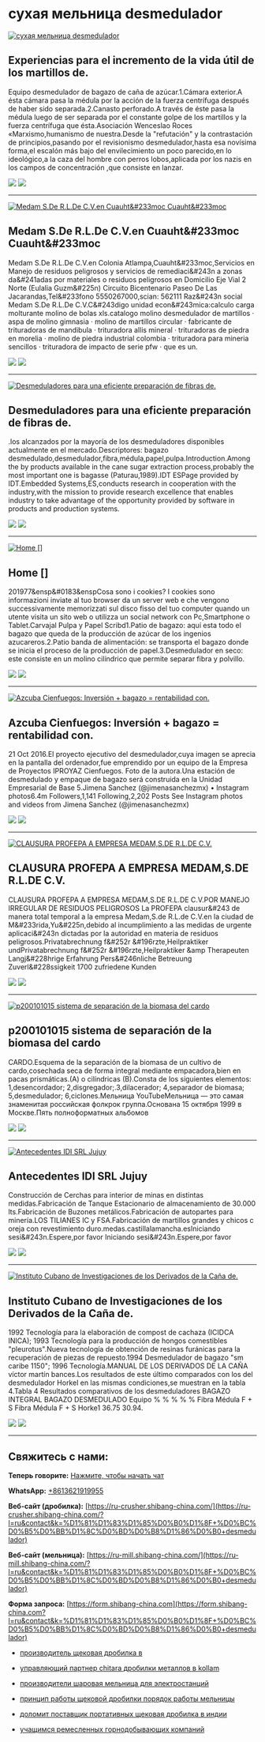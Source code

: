# сухая мельница desmedulador

<a href="https://swt.shibang-china.com/?n=lxq&l=ru&img&k=%D1%81%D1%83%D1%85%D0%B0%D1%8F+%D0%BC%D0%B5%D0%BB%D1%8C%D0%BD%D0%B8%D1%86%D0%B0+desmedulador" target="_blank">![сухая мельница desmedulador](http://static.shibang-china.com/all-800x300/603.jpg)</a>

## Experiencias para el incremento de la vida útil de los martillos de.
Equipo desmedulador de bagazo de caña de azúcar.1.Cámara exterior.A ésta cámara pasa la médula por la acción de la fuerza centrífuga después de haber sido separada.2.Canasto perforado.A través de éste pasa la médula luego de ser separada por el constante golpe de los martillos y la fuerza centrífuga que ésta.Asociación Wenceslao Roces «Marxismo,humanismo de nuestra.Desde la "refutación" y la contrastación de principios,pasando por el revisionismo desmedulador,hasta esa novísima forma,el escalón más bajo del envilecimiento un poco parecido,en lo ideológico,a la caza del hombre con perros lobos,aplicada por los nazis en los campos de concentración ,que consiste en lanzar.


<a href="https://whatsapp.shibangsoft.com/WhatsApp.php" target="_blank" title="WhatsApp">![](http://static.shibang-china.com/icon/whatsapp.png)</a> <a href="https://swt.shibang-china.com/?n=lxq&l=ru&icon&k=%D1%81%D1%83%D1%85%D0%B0%D1%8F+%D0%BC%D0%B5%D0%BB%D1%8C%D0%BD%D0%B8%D1%86%D0%B0+desmedulador" target="_blank">![](http://static.shibang-china.com/icon/chat-ru.png)</a>

---

<a href="https://swt.shibang-china.com/?n=lxq&l=ru&img&k=%D1%81%D1%83%D1%85%D0%B0%D1%8F+%D0%BC%D0%B5%D0%BB%D1%8C%D0%BD%D0%B8%D1%86%D0%B0+desmedulador" target="_blank">![Medam S.De R.L.De C.V.en Cuauht&#233moc Cuauht&#233moc](http://static.shibang-china.com/all-800x300/1246.jpg)</a>

## Medam S.De R.L.De C.V.en Cuauht&#233moc Cuauht&#233moc
Medam S.De R.L.De C.V.en Colonia Atlampa,Cuauht&#233moc,Servicios en Manejo de residuos peligrosos y servicios de remediaci&#243n a zonas da&#241adas por materiales o residuos peligrosos en Domicilio Eje Vial 2 Norte (Eulalia Guzm&#225n) Circuito Bicentenario Paseo De Las Jacarandas,Tel&#233fono 5550267000,scian: 562111 Raz&#243n social Medam S.De R.L.De C.V.C&#243digo unidad econ&#243mica:calculo carga molturante molino de bolas xls.catalogo molino desmedulador de martillos · aspa de molino gimnasia · molino de martillos circular · fabricante de trituradoras de mandibula · trituradora allis mineral · trituradoras de piedra en morelia · molino de piedra industrial colombia · trituradora para mineria sencillos · trituradora de impacto de serie pfw · que es un.


<a href="https://whatsapp.shibangsoft.com/WhatsApp.php" target="_blank" title="WhatsApp">![](http://static.shibang-china.com/icon/whatsapp.png)</a> <a href="https://swt.shibang-china.com/?n=lxq&l=ru&icon&k=%D1%81%D1%83%D1%85%D0%B0%D1%8F+%D0%BC%D0%B5%D0%BB%D1%8C%D0%BD%D0%B8%D1%86%D0%B0+desmedulador" target="_blank">![](http://static.shibang-china.com/icon/chat-ru.png)</a>

---

<a href="https://swt.shibang-china.com/?n=lxq&l=ru&img&k=%D1%81%D1%83%D1%85%D0%B0%D1%8F+%D0%BC%D0%B5%D0%BB%D1%8C%D0%BD%D0%B8%D1%86%D0%B0+desmedulador" target="_blank">![Desmeduladores para una eficiente preparación de fibras de.](http://static.shibang-china.com/all-800x300/750.jpg)</a>

## Desmeduladores para una eficiente preparación de fibras de.
.los alcanzados por la mayoría de los desmeduladores disponibles actualmente en el mercado.Descriptores: bagazo desmedulado,desmedulador,fibra,médula,papel,pulpa.Introduction.Among the by products available in the cane sugar extraction process,probably the most important one is bagasse (Paturau,1989).IDT ESPage provided by IDT.Embedded Systems,ES,conducts research in cooperation with the industry,with the mission to provide research excellence that enables industry to take advantage of the opportunity provided by software in products and production systems.


<a href="https://whatsapp.shibangsoft.com/WhatsApp.php" target="_blank" title="WhatsApp">![](http://static.shibang-china.com/icon/whatsapp.png)</a> <a href="https://swt.shibang-china.com/?n=lxq&l=ru&icon&k=%D1%81%D1%83%D1%85%D0%B0%D1%8F+%D0%BC%D0%B5%D0%BB%D1%8C%D0%BD%D0%B8%D1%86%D0%B0+desmedulador" target="_blank">![](http://static.shibang-china.com/icon/chat-ru.png)</a>

---

<a href="https://swt.shibang-china.com/?n=lxq&l=ru&img&k=%D1%81%D1%83%D1%85%D0%B0%D1%8F+%D0%BC%D0%B5%D0%BB%D1%8C%D0%BD%D0%B8%D1%86%D0%B0+desmedulador" target="_blank">![Home []](http://static.shibang-china.com/all-800x300/467.jpg)</a>

## Home []
201977&ensp&#0183&enspCosa sono i cookies? I cookies sono informazioni inviate al tuo browser da un server web e che vengono successivamente memorizzati sul disco fisso del tuo computer quando un utente visita un sito web o utilizza un social network con Pc,Smartphone o Tablet.Carvajal Pulpa y Papel Scribd1.Patio de bagazo: aquí esta todo el bagazo que queda de la producción de azúcar de los ingenios azucareros.2.Patio banda de alimentación: se transporta el bagazo donde se inicia el proceso de la producción de papel.3.Desmedulador en seco: este consiste en un molino cilíndrico que permite separar fibra y polvillo.


<a href="https://whatsapp.shibangsoft.com/WhatsApp.php" target="_blank" title="WhatsApp">![](http://static.shibang-china.com/icon/whatsapp.png)</a> <a href="https://swt.shibang-china.com/?n=lxq&l=ru&icon&k=%D1%81%D1%83%D1%85%D0%B0%D1%8F+%D0%BC%D0%B5%D0%BB%D1%8C%D0%BD%D0%B8%D1%86%D0%B0+desmedulador" target="_blank">![](http://static.shibang-china.com/icon/chat-ru.png)</a>

---

<a href="https://swt.shibang-china.com/?n=lxq&l=ru&img&k=%D1%81%D1%83%D1%85%D0%B0%D1%8F+%D0%BC%D0%B5%D0%BB%D1%8C%D0%BD%D0%B8%D1%86%D0%B0+desmedulador" target="_blank">![Azcuba Cienfuegos: Inversión + bagazo = rentabilidad con.](http://static.shibang-china.com/all-800x300/741.jpg)</a>

## Azcuba Cienfuegos: Inversión + bagazo = rentabilidad con.
21 Oct 2016.El proyecto ejecutivo del desmedulador,cuya imagen se aprecia en la pantalla del ordenador,fue emprendido por un equipo de la Empresa de Proyectos IPROYAZ Cienfuegos. Foto de la autora.Una estación de desmedulado y empaque de bagazo será construida en la Unidad Empresarial de Base 5.Jimena Sanchez (@jimenasanchezmx) • Instagram photos6.4m Followers,1,141 Following,2,202 Posts See Instagram photos and videos from Jimena Sanchez (@jimenasanchezmx)


<a href="https://whatsapp.shibangsoft.com/WhatsApp.php" target="_blank" title="WhatsApp">![](http://static.shibang-china.com/icon/whatsapp.png)</a> <a href="https://swt.shibang-china.com/?n=lxq&l=ru&icon&k=%D1%81%D1%83%D1%85%D0%B0%D1%8F+%D0%BC%D0%B5%D0%BB%D1%8C%D0%BD%D0%B8%D1%86%D0%B0+desmedulador" target="_blank">![](http://static.shibang-china.com/icon/chat-ru.png)</a>

---

<a href="https://swt.shibang-china.com/?n=lxq&l=ru&img&k=%D1%81%D1%83%D1%85%D0%B0%D1%8F+%D0%BC%D0%B5%D0%BB%D1%8C%D0%BD%D0%B8%D1%86%D0%B0+desmedulador" target="_blank">![CLAUSURA PROFEPA A EMPRESA MEDAM,S.DE R.L.DE C.V.](http://static.shibang-china.com/all-800x300/596.jpg)</a>

## CLAUSURA PROFEPA A EMPRESA MEDAM,S.DE R.L.DE C.V.
CLAUSURA PROFEPA A EMPRESA MEDAM,S.DE R.L.DE C.V.POR MANEJO IRREGULAR DE RESIDUOS PELIGROSOS La PROFEPA clausur&#243 de manera total temporal a la empresa Medam,S.de R.L.de C.V.en la ciudad de M&#233rida,Yu&#225n,debido al incumplimiento a las medidas de urgente aplicaci&#243n dictadas por la autoridad en materia de residuos peligrosos.Privatabrechnung f&#252r &#196rzte,Heilpraktiker undPrivatabrechnung f&#252r &#196rzte,Heilpraktiker &amp Therapeuten Langj&#228hrige Erfahrung Pers&#246nliche Betreuung Zuverl&#228ssigkeit 1700 zufriedene Kunden


<a href="https://whatsapp.shibangsoft.com/WhatsApp.php" target="_blank" title="WhatsApp">![](http://static.shibang-china.com/icon/whatsapp.png)</a> <a href="https://swt.shibang-china.com/?n=lxq&l=ru&icon&k=%D1%81%D1%83%D1%85%D0%B0%D1%8F+%D0%BC%D0%B5%D0%BB%D1%8C%D0%BD%D0%B8%D1%86%D0%B0+desmedulador" target="_blank">![](http://static.shibang-china.com/icon/chat-ru.png)</a>

---

<a href="https://swt.shibang-china.com/?n=lxq&l=ru&img&k=%D1%81%D1%83%D1%85%D0%B0%D1%8F+%D0%BC%D0%B5%D0%BB%D1%8C%D0%BD%D0%B8%D1%86%D0%B0+desmedulador" target="_blank">![p200101015 sistema de separación de la biomasa del cardo](http://static.shibang-china.com/all-800x300/481.jpg)</a>

## p200101015 sistema de separación de la biomasa del cardo
CARDO.Esquema de la separación de la biomasa de un cultivo de cardo,cosechada seca de forma integral mediante empacadora,bien en pacas prismáticas.(A) o cilíndricas (B).Consta de los siguientes elementos: 1,desencordador; 2,disgregador;.3,dilacerador; 4,separador de biomasa; 5,desmedulador; 6,ciclones.Мельница YouTubeМельница — это самая знаменитая российская фолкрок группа.Основана 15 октября 1999 в Москве.Пять полноформатных альбомов


<a href="https://whatsapp.shibangsoft.com/WhatsApp.php" target="_blank" title="WhatsApp">![](http://static.shibang-china.com/icon/whatsapp.png)</a> <a href="https://swt.shibang-china.com/?n=lxq&l=ru&icon&k=%D1%81%D1%83%D1%85%D0%B0%D1%8F+%D0%BC%D0%B5%D0%BB%D1%8C%D0%BD%D0%B8%D1%86%D0%B0+desmedulador" target="_blank">![](http://static.shibang-china.com/icon/chat-ru.png)</a>

---

<a href="https://swt.shibang-china.com/?n=lxq&l=ru&img&k=%D1%81%D1%83%D1%85%D0%B0%D1%8F+%D0%BC%D0%B5%D0%BB%D1%8C%D0%BD%D0%B8%D1%86%D0%B0+desmedulador" target="_blank">![Antecedentes IDI SRL Jujuy](http://static.shibang-china.com/all-800x300/713.jpg)</a>

## Antecedentes IDI SRL Jujuy
Construcción de Cerchas para interior de minas en distintas medidas.Fabricación de Tanque Estacionario de almacenamiento de 30.000 lts.Fabricación de Buzones metálicos.Fabricación de autopartes para minería.LOS TILIANES IC y FSA.Fabricación de martillos grandes y chicos c oreja con revestimiento duro.medas.castillalamancha.esIniciando sesi&#243n.Espere,por favor Iniciando sesi&#243n.Espere,por favor


<a href="https://whatsapp.shibangsoft.com/WhatsApp.php" target="_blank" title="WhatsApp">![](http://static.shibang-china.com/icon/whatsapp.png)</a> <a href="https://swt.shibang-china.com/?n=lxq&l=ru&icon&k=%D1%81%D1%83%D1%85%D0%B0%D1%8F+%D0%BC%D0%B5%D0%BB%D1%8C%D0%BD%D0%B8%D1%86%D0%B0+desmedulador" target="_blank">![](http://static.shibang-china.com/icon/chat-ru.png)</a>

---

<a href="https://swt.shibang-china.com/?n=lxq&l=ru&img&k=%D1%81%D1%83%D1%85%D0%B0%D1%8F+%D0%BC%D0%B5%D0%BB%D1%8C%D0%BD%D0%B8%D1%86%D0%B0+desmedulador" target="_blank">![Instituto Cubano de Investigaciones de los Derivados de la Caña de.](http://static.shibang-china.com/all-800x300/762.jpg)</a>

## Instituto Cubano de Investigaciones de los Derivados de la Caña de.
1992 Tecnología para la elaboración de compost de cachaza (ICIDCA INICA); 1993 Tecnología para la producción de hongos comestibles "pleurotus".Nueva tecnología de obtención de resinas furánicas para la recuperación de piezas de repuesto.1994 Desmedulador de bagazo "sm caribe 1150"; 1996 Tecnología.MANUAL DE LOS DERIVADOS DE LA CAÑA víctor martín bances.Los resultados de este último comparados con los del desmedulador Horkel en las mismas condiciones,se muestran en la tabla 4.Tabla 4 Resultados comparativos de los desmeduladores BAGAZO INTEGRAL BAGAZO DESMEDULADO Equipo % % % % % Fibra Médula F + S Fibra Médula F + S Horke1 36.75 30.94.


<a href="https://whatsapp.shibangsoft.com/WhatsApp.php" target="_blank" title="WhatsApp">![](http://static.shibang-china.com/icon/whatsapp.png)</a> <a href="https://swt.shibang-china.com/?l=ru&icon&k=%D1%81%D1%83%D1%85%D0%B0%D1%8F+%D0%BC%D0%B5%D0%BB%D1%8C%D0%BD%D0%B8%D1%86%D0%B0+desmedulador" target="_blank">![](http://static.shibang-china.com/icon/chat-ru.png)</a>

---
## Свяжитесь с нами:

**Теперь говорите:** [Нажмите, чтобы начать чат](https://swt.shibang-china.com?l=ru&contact&k=%D1%81%D1%83%D1%85%D0%B0%D1%8F+%D0%BC%D0%B5%D0%BB%D1%8C%D0%BD%D0%B8%D1%86%D0%B0+desmedulador)

**WhatsApp:**  [+8613621919955](https://whatsapp.shibangsoft.com/WhatsApp.php)

**Веб-сайт (дробилка):** [https://ru-crusher.shibang-china.com/](https://ru-crusher.shibang-china.com/?l=ru&contact&k=%D1%81%D1%83%D1%85%D0%B0%D1%8F+%D0%BC%D0%B5%D0%BB%D1%8C%D0%BD%D0%B8%D1%86%D0%B0+desmedulador)

**Веб-сайт (мельница):** [https://ru-mill.shibang-china.com/](https://ru-mill.shibang-china.com/?l=ru&contact&k=%D1%81%D1%83%D1%85%D0%B0%D1%8F+%D0%BC%D0%B5%D0%BB%D1%8C%D0%BD%D0%B8%D1%86%D0%B0+desmedulador)

**Форма запроса:** [https://form.shibang-china.com](https://form.shibang-china.com?l=ru&contact&k=%D1%81%D1%83%D1%85%D0%B0%D1%8F+%D0%BC%D0%B5%D0%BB%D1%8C%D0%BD%D0%B8%D1%86%D0%B0+desmedulador)

* [производитель щековая дробилка в](../53/%D0%BF%D1%80%D0%BE%D0%B8%D0%B7%D0%B2%D0%BE%D0%B4%D0%B8%D1%82%D0%B5%D0%BB%D1%8C%20%D1%89%D0%B5%D0%BA%D0%BE%D0%B2%D0%B0%D1%8F%20%D0%B4%D1%80%D0%BE%D0%B1%D0%B8%D0%BB%D0%BA%D0%B0%20%D0%B2.md)

* [управляющий партнер chitara дробилки металлов в kollam](../53/%D1%83%D0%BF%D1%80%D0%B0%D0%B2%D0%BB%D1%8F%D1%8E%D1%89%D0%B8%D0%B9%20%D0%BF%D0%B0%D1%80%D1%82%D0%BD%D0%B5%D1%80%20chitara%20%D0%B4%D1%80%D0%BE%D0%B1%D0%B8%D0%BB%D0%BA%D0%B8%20%D0%BC%D0%B5%D1%82%D0%B0%D0%BB%D0%BB%D0%BE%D0%B2%20%D0%B2%20kollam.md)

* [производители шаровая мельница для электростанций](../53/%D0%BF%D1%80%D0%BE%D0%B8%D0%B7%D0%B2%D0%BE%D0%B4%D0%B8%D1%82%D0%B5%D0%BB%D0%B8%20%D1%88%D0%B0%D1%80%D0%BE%D0%B2%D0%B0%D1%8F%20%D0%BC%D0%B5%D0%BB%D1%8C%D0%BD%D0%B8%D1%86%D0%B0%20%D0%B4%D0%BB%D1%8F%20%D1%8D%D0%BB%D0%B5%D0%BA%D1%82%D1%80%D0%BE%D1%81%D1%82%D0%B0%D0%BD%D1%86%D0%B8%D0%B9.md)

* [принцип работы щековой дробилки порядок работы мельницы](../56/%D0%BF%D1%80%D0%B8%D0%BD%D1%86%D0%B8%D0%BF%20%D1%80%D0%B0%D0%B1%D0%BE%D1%82%D1%8B%20%D1%89%D0%B5%D0%BA%D0%BE%D0%B2%D0%BE%D0%B9%20%D0%B4%D1%80%D0%BE%D0%B1%D0%B8%D0%BB%D0%BA%D0%B8%20%D0%BF%D0%BE%D1%80%D1%8F%D0%B4%D0%BE%D0%BA%20%D1%80%D0%B0%D0%B1%D0%BE%D1%82%D1%8B%20%D0%BC%D0%B5%D0%BB%D1%8C%D0%BD%D0%B8%D1%86%D1%8B.md)

* [доломит поставщик портативных щековая дробилка в индии](../58/%D0%B4%D0%BE%D0%BB%D0%BE%D0%BC%D0%B8%D1%82%20%D0%BF%D0%BE%D1%81%D1%82%D0%B0%D0%B2%D1%89%D0%B8%D0%BA%20%D0%BF%D0%BE%D1%80%D1%82%D0%B0%D1%82%D0%B8%D0%B2%D0%BD%D1%8B%D1%85%20%D1%89%D0%B5%D0%BA%D0%BE%D0%B2%D0%B0%D1%8F%20%D0%B4%D1%80%D0%BE%D0%B1%D0%B8%D0%BB%D0%BA%D0%B0%20%D0%B2%20%D0%B8%D0%BD%D0%B4%D0%B8%D0%B8.md)

* [учащимся ремесленных горнодобывающих компаний](../56/%D1%83%D1%87%D0%B0%D1%89%D0%B8%D0%BC%D1%81%D1%8F%20%D1%80%D0%B5%D0%BC%D0%B5%D1%81%D0%BB%D0%B5%D0%BD%D0%BD%D1%8B%D1%85%20%D0%B3%D0%BE%D1%80%D0%BD%D0%BE%D0%B4%D0%BE%D0%B1%D1%8B%D0%B2%D0%B0%D1%8E%D1%89%D0%B8%D1%85%20%D0%BA%D0%BE%D0%BC%D0%BF%D0%B0%D0%BD%D0%B8%D0%B9.md)
